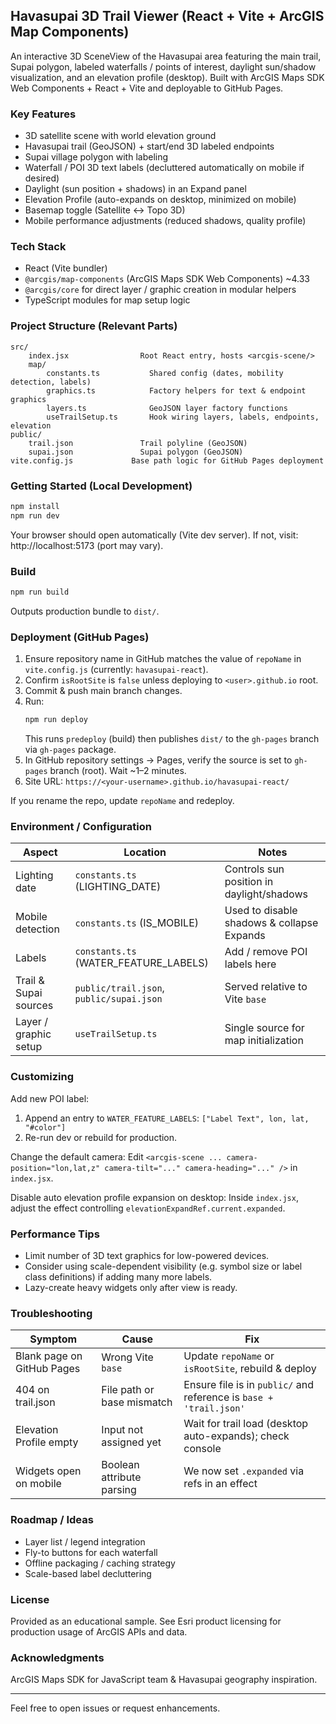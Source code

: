 ## Havasupai 3D Trail Viewer (React + Vite + ArcGIS Map Components)

An interactive 3D SceneView of the Havasupai area featuring the main trail, Supai polygon, labeled waterfalls / points of interest, daylight sun/shadow visualization, and an elevation profile (desktop). Built with ArcGIS Maps SDK Web Components + React + Vite and deployable to GitHub Pages.

### Key Features

- 3D satellite scene with world elevation ground
- Havasupai trail (GeoJSON) + start/end 3D labeled endpoints
- Supai village polygon with labeling
- Waterfall / POI 3D text labels (decluttered automatically on mobile if desired)
- Daylight (sun position + shadows) in an Expand panel
- Elevation Profile (auto-expands on desktop, minimized on mobile)
- Basemap toggle (Satellite ↔ Topo 3D)
- Mobile performance adjustments (reduced shadows, quality profile)

### Tech Stack

- React (Vite bundler)
- `@arcgis/map-components` (ArcGIS Maps SDK Web Components) ~4.33
- `@arcgis/core` for direct layer / graphic creation in modular helpers
- TypeScript modules for map setup logic

### Project Structure (Relevant Parts)

```
src/
	index.jsx                Root React entry, hosts <arcgis-scene/>
	map/
		constants.ts           Shared config (dates, mobility detection, labels)
		graphics.ts            Factory helpers for text & endpoint graphics
		layers.ts              GeoJSON layer factory functions
		useTrailSetup.ts       Hook wiring layers, labels, endpoints, elevation
public/
	trail.json               Trail polyline (GeoJSON)
	supai.json               Supai polygon (GeoJSON)
vite.config.js             Base path logic for GitHub Pages deployment
```

### Getting Started (Local Development)

```bash
npm install
npm run dev
```

Your browser should open automatically (Vite dev server). If not, visit: http://localhost:5173 (port may vary).

### Build

```bash
npm run build
```

Outputs production bundle to `dist/`.

### Deployment (GitHub Pages)

1. Ensure repository name in GitHub matches the value of `repoName` in `vite.config.js` (currently: `havasupai-react`).
2. Confirm `isRootSite` is `false` unless deploying to `<user>.github.io` root.
3. Commit & push main branch changes.
4. Run:
   ```bash
   npm run deploy
   ```
   This runs `predeploy` (build) then publishes `dist/` to the `gh-pages` branch via `gh-pages` package.
5. In GitHub repository settings → Pages, verify the source is set to `gh-pages` branch (root). Wait ~1–2 minutes.
6. Site URL: `https://<your-username>.github.io/havasupai-react/`

If you rename the repo, update `repoName` and redeploy.

### Environment / Configuration

| Aspect                | Location                                 | Notes                                      |
| --------------------- | ---------------------------------------- | ------------------------------------------ |
| Lighting date         | `constants.ts` (LIGHTING_DATE)           | Controls sun position in daylight/shadows  |
| Mobile detection      | `constants.ts` (IS_MOBILE)               | Used to disable shadows & collapse Expands |
| Labels                | `constants.ts` (WATER_FEATURE_LABELS)    | Add / remove POI labels here               |
| Trail & Supai sources | `public/trail.json`, `public/supai.json` | Served relative to Vite `base`             |
| Layer / graphic setup | `useTrailSetup.ts`                       | Single source for map initialization       |

### Customizing

Add new POI label:

1. Append an entry to `WATER_FEATURE_LABELS`: `["Label Text", lon, lat, "#color"]`
2. Re-run dev or rebuild for production.

Change the default camera:
Edit `<arcgis-scene ... camera-position="lon,lat,z" camera-tilt="..." camera-heading="..." />` in `index.jsx`.

Disable auto elevation profile expansion on desktop:
Inside `index.jsx`, adjust the effect controlling `elevationExpandRef.current.expanded`.

### Performance Tips

- Limit number of 3D text graphics for low-powered devices.
- Consider using scale-dependent visibility (e.g. symbol size or label class definitions) if adding many more labels.
- Lazy-create heavy widgets only after view is ready.

### Troubleshooting

| Symptom                    | Cause                      | Fix                                                                |
| -------------------------- | -------------------------- | ------------------------------------------------------------------ |
| Blank page on GitHub Pages | Wrong Vite `base`          | Update `repoName` or `isRootSite`, rebuild & deploy                |
| 404 on trail.json          | File path or base mismatch | Ensure file is in `public/` and reference is `base + 'trail.json'` |
| Elevation Profile empty    | Input not assigned yet     | Wait for trail load (desktop auto-expands); check console          |
| Widgets open on mobile     | Boolean attribute parsing  | We now set `.expanded` via refs in an effect                       |

### Roadmap / Ideas

- Layer list / legend integration
- Fly-to buttons for each waterfall
- Offline packaging / caching strategy
- Scale-based label decluttering

### License

Provided as an educational sample. See Esri product licensing for production usage of ArcGIS APIs and data.

### Acknowledgments

ArcGIS Maps SDK for JavaScript team & Havasupai geography inspiration.

---

Feel free to open issues or request enhancements.
